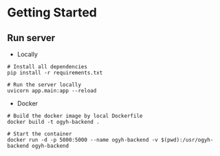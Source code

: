 # Getting Started

## Run server

- Locally

```
# Install all dependencies
pip install -r requirements.txt

# Run the server locally
uvicorn app.main:app --reload
```

- Docker

```
# Build the docker image by local Dockerfile
docker build -t ogyh-backend .

# Start the container
docker run -d -p 5000:5000 --name ogyh-backend -v $(pwd):/usr/ogyh-backend ogyh-backend
```
